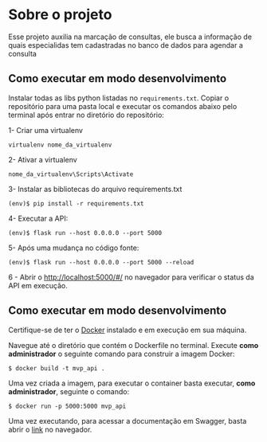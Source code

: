 # Sobre o projeto
Esse projeto auxilia na marcação de consultas, ele busca a informação de quais especialidas tem cadastradas no banco de dados para agendar a consulta

## Como executar em modo desenvolvimento


Instalar todas as libs python listadas no `requirements.txt`.
Copiar o repositório para uma pasta local e executar os comandos abaixo pelo terminal após entrar no diretório do repositório:

1- Criar uma virtualenv
```
virtualenv nome_da_virtualenv
```

2- Ativar a virtualenv
```
nome_da_virtualenv\Scripts\Activate
```

3- Instalar as bibliotecas do arquivo requirements.txt 
```
(env)$ pip install -r requirements.txt
```

4- Executar a API:

```
(env)$ flask run --host 0.0.0.0 --port 5000
```
5- Após uma mudança no código fonte:

```
(env)$ flask run --host 0.0.0.0 --port 5000 --reload
```

6 - Abrir o [http://localhost:5000/#/](http://localhost:5000/#/) no navegador para verificar o status da API em execução.

## Como executar em modo desenvolvimento

Certifique-se de ter o [Docker](https://docs.docker.com/engine/install/) instalado e em execução em sua máquina.

Navegue até o diretório que contém o Dockerfile no terminal.
Execute **como administrador** o seguinte comando para construir a imagem Docker:

```
$ docker build -t mvp_api .
```

Uma vez criada a imagem, para executar o container basta executar, **como administrador**, seguinte o comando:

```
$ docker run -p 5000:5000 mvp_api
```

Uma vez executando, para acessar a documentação em Swagger, basta abrir o [link](http://localhost:5000/openapi/swagger) no navegador.